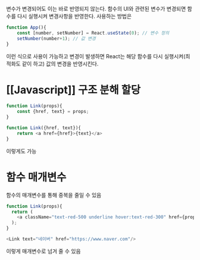 변수가 변경되어도 이는 바로 반영되지 않는다.
함수의 UI와 관련된 변수가 변경되면 함수를 다시 실행시켜 변경사항을 반영한다.
사용하는 방법은
```JavaScript
function App(){
	const [number, setNumber] = React.useState(0); // 변수 정의
	setNumber(number+1); // 값 변경
}
```
이런 식으로 사용이 가능하고 변경이 발생하면 
React는 해당 함수를 다시 실행시켜(최적화도 같이 하고) 값의 변경을 반영시킨다.


# [[Javascript]] 구조 분해 할당

```Javascript
function Link(props){
	const {href, text} = props;
}
```

```Javascript
function Link({href, text}){
	return <a href={href}>{text}</a>
}
```
이렇게도 가능

# 함수 매개변수
함수의 매개변수를 통해 중복을 줄일 수 있음

```javascript
function Link(props){
  return (
    <a className="text-red-500 underline hover:text-red-300" href={props.href} target="_blank">{props.text}</a>
  );
}
```

```javascript
<Link text="네이버" href="https://www.naver.com"/>
```

이렇게 매개변수로 넘겨 줄 수 있음